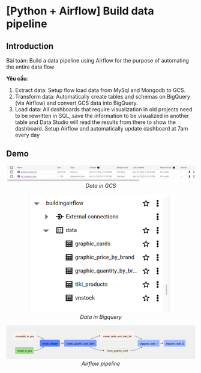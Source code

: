 # [Python + Airflow] Build data pipeline

## Introduction

Bài toán: Build a data pipeline using Airflow for the purpose of automating the entire data flow

**Yêu cầu**: 

1. Extract data:
  Setup flow load data from MySql and Mongodb to GCS.
2. Transform data:
  Automatically create tables and schemas on BigQuery (via Airflow) and convert GCS data into BigQuery.
3. Load data:
  All dashboards that require visualization in old projects need to be rewritten in SQL, save the information to be visualized in another table and Data Studio will read the results from there to show the dashboard. Setup Airflow and automatically update dashboard at 7am every day
## Demo

<p align="center">
  <img src="demo/demo1.png"><br/>
  <i>Data in GCS</i>
</p>
<p align="center">
  <img src="demo/demo2.png"><br/>
  <i>Data in Bigquery</i>
</p>
<p align="center">
  <img src="demo/demo3.png"><br/>
  <i>Airflow pipeline</i>
</p>
